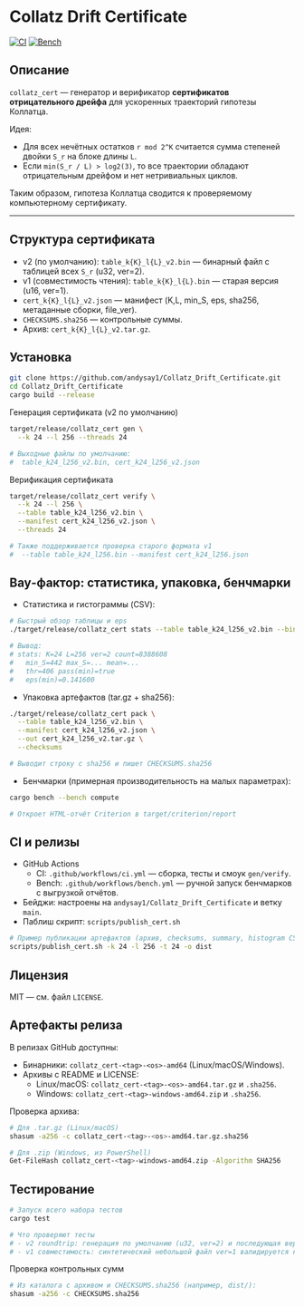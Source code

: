 # Collatz Drift Certificate

[![CI](https://img.shields.io/github/actions/workflow/status/andysay1/Collatz_Drift_Certificate/ci.yml?branch=main)](https://github.com/andysay1/Collatz_Drift_Certificate/actions/workflows/ci.yml)
[![Bench](https://img.shields.io/github/actions/workflow/status/andysay1/Collatz_Drift_Certificate/bench.yml?label=bench&branch=main)](https://github.com/andysay1/Collatz_Drift_Certificate/actions/workflows/bench.yml)

## Описание

`collatz_cert` — генератор и верификатор **сертификатов отрицательного дрейфа** для ускоренных траекторий гипотезы Коллатца.

Идея:

-   Для всех нечётных остатков `r mod 2^K` считается сумма степеней двойки `S_r` на блоке длины `L`.
-   Если `min(S_r / L) > log2(3)`, то все траектории обладают отрицательным дрейфом и нет нетривиальных циклов.

Таким образом, гипотеза Коллатца сводится к проверяемому компьютерному сертификату.

---

## Структура сертификата

-   v2 (по умолчанию): `table_k{K}_l{L}_v2.bin` — бинарный файл с таблицей всех `S_r` (u32, ver=2).
-   v1 (совместимость чтения): `table_k{K}_l{L}.bin` — старая версия (u16, ver=1).
-   `cert_k{K}_l{L}_v2.json` — манифест (K,L, min_S, eps, sha256, метаданные сборки, file_ver).
-   `CHECKSUMS.sha256` — контрольные суммы.
-   Архив: `cert_k{K}_l{L}_v2.tar.gz`.

## Установка

```bash
git clone https://github.com/andysay1/Collatz_Drift_Certificate.git
cd Collatz_Drift_Certificate
cargo build --release
```

Генерация сертификата (v2 по умолчанию)

```bash
target/release/collatz_cert gen \
  --k 24 --l 256 --threads 24

# Выходные файлы по умолчанию:
#  table_k24_l256_v2.bin, cert_k24_l256_v2.json
```

Верификация сертификата

```bash
target/release/collatz_cert verify \
  --k 24 --l 256 \
  --table table_k24_l256_v2.bin \
  --manifest cert_k24_l256_v2.json \
  --threads 24

# Также поддерживается проверка старого формата v1
#  --table table_k24_l256.bin --manifest cert_k24_l256.json
```

## Вау‑фактор: статистика, упаковка, бенчмарки

- Статистика и гистограммы (CSV):

```bash
# Быстрый обзор таблицы и eps
./target/release/collatz_cert stats --table table_k24_l256_v2.bin --bins 100 --out-csv hist_k24_l256.csv

# Вывод:
# stats: K=24 L=256 ver=2 count=8388608
#   min_S=442 max_S=... mean=...
#   thr=406 pass(min)=true
#   eps(min)=0.141600
```

- Упаковка артефактов (tar.gz + sha256):

```bash
./target/release/collatz_cert pack \
  --table table_k24_l256_v2.bin \
  --manifest cert_k24_l256_v2.json \
  --out cert_k24_l256_v2.tar.gz \
  --checksums

# Выводит строку с sha256 и пишет CHECKSUMS.sha256
```

- Бенчмарки (примерная производительность на малых параметрах):

```bash
cargo bench --bench compute

# Откроет HTML‑отчёт Criterion в target/criterion/report
```

## CI и релизы

- GitHub Actions
  - CI: `.github/workflows/ci.yml` — сборка, тесты и смоук `gen/verify`.
  - Bench: `.github/workflows/bench.yml` — ручной запуск бенчмарков с выгрузкой отчётов.
- Бейджи: настроены на `andysay1/Collatz_Drift_Certificate` и ветку `main`.
- Паблиш скрипт: `scripts/publish_cert.sh`

```bash
# Пример публикации артефактов (архив, checksums, summary, histogram CSV) в dist/
scripts/publish_cert.sh -k 24 -l 256 -t 24 -o dist
```

## Лицензия

MIT — см. файл `LICENSE`.

## Артефакты релиза

В релизах GitHub доступны:
- Бинарники: `collatz_cert-<tag>-<os>-amd64` (Linux/macOS/Windows).
- Архивы с README и LICENSE:
  - Linux/macOS: `collatz_cert-<tag>-<os>-amd64.tar.gz` и `.sha256`.
  - Windows: `collatz_cert-<tag>-windows-amd64.zip` и `.sha256`.

Проверка архива:

```bash
# Для .tar.gz (Linux/macOS)
shasum -a256 -c collatz_cert-<tag>-<os>-amd64.tar.gz.sha256

# Для .zip (Windows, из PowerShell)
Get-FileHash collatz_cert-<tag>-windows-amd64.zip -Algorithm SHA256
```

## Тестирование

```bash
# Запуск всего набора тестов
cargo test

# Что проверяют тесты
# - v2 roundtrip: генерация по умолчанию (u32, ver=2) и последующая верификация
# - v1 совместимость: синтетический небольшой файл ver=1 валидируется корректно
```

Проверка контрольных сумм

```bash
# Из каталога с архивом и CHECKSUMS.sha256 (например, dist/):
shasum -a256 -c CHECKSUMS.sha256
```
